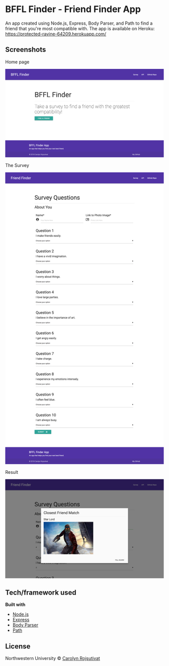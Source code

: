 # BFFL Finder - Friend Finder App
An app created using Node.js, Express, Body Parser, and Path to find a friend that you're most compatible with. The app is available on Heroku: https://protected-ravine-64209.herokuapp.com/

## Screenshots

Home page

![](screencap1.png)

The Survey

![](screencap2.png)

Result

![](screencap3.png)

## Tech/framework used

<b>Built with</b>
- [Node.js](https://nodejs.org/en/)
- [Express](https://expressjs.com/)
- [Body Parser](https://github.com/expressjs/body-parser)
- [Path](https://www.npmjs.com/package/path)

## License

Northwestern University © [Carolyn Rojsutivat]()